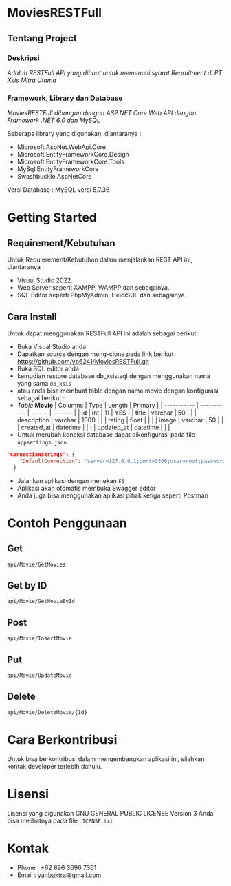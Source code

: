 # MoviesRESTFull

## Tentang Project
### Deskripsi
*Adalah RESTFull API yang dibuat untuk memenuhi syarat Reqruitment di PT Xsis Mitra Utama*

### Framework, Library dan Database
*MoviesRESTFull dibangun dengan ASP.NET Core Web API dengan Framework .NET 6.0 dan MySQL*

Beberapa library yang digunakan, diantaranya :
* Microsoft.AspNet.WebApi.Core
* Microsoft.EntityFrameworkCore.Design
* Microsoft.EntityFrameworkCore.Tools
* MySql.EntityFrameworkCore
* Swashbuckle.AspNetCore

Versi Database : MySQL versi 5.7.36

# Getting Started
## Requirement/Kebutuhan
Untuk Requierement/Kebutuhan dalam menjalankan REST API ini, diantaranya :
* Visual Studio 2022.
* Web Server seperti XAMPP, WAMPP dan sebagainya.
* SQL Editor seperti PhpMyAdmin, HeidiSQL dan sebagainya.

## Cara Install
Untuk dapat menggunakan RESTFull API ini adalah sebagai berikut :
* Buka Visual Studio anda
* Dapatkan source dengan meng-clone pada link berikut https://github.com/yb6241/MoviesRESTFull.git
* Buka SQL editor anda
* kemudian restore database db_xsis.sql dengan menggunakan nama yang sama `db_xsis`
* atau anda bisa membuat table dengan nama movie dengan konfigurasi sebagai berikut :
* *Table*
**Movie**
| Columns     | Type        | Length | Primary |
| ----------- | ----------- | ------ | ------- |
| id          | int         | 11     | YES     |
| title       | varchar     | 50     |         |
| description | varchar     | 1000   |         |
| rating      | float       |        |         |
| image       | varchar     | 50     |         |
| created_at  | datetime    |        |         |
| updated_at  | datetime    |        |         |
* Untuk merubah koneksi database dapat dikonfigurasi pada file `appsettings.json`
```json
"ConnectionStrings": {
    "DefaultConnection": "server=127.0.0.1;port=3306;user=root;password=;database=db_xsis;"
  }
```
* Jalankan aplikasi dengan menekan `F5`
* Aplikasi akan otomatis membuka Swagger editor
* Anda juga bisa menggunakan aplikasi pihak ketiga seperti Postman

# Contoh Penggunaan
## Get
`api/Movie/GetMovies`

## Get by ID
`api/Movie/GetMovieById`

## Post
`api/Movie/InsertMovie`

## Put
`api/Movie/UpdateMovie`

## Delete
`api/Movie/DeleteMovie/{Id}`

# Cara Berkontribusi
Untuk bisa berkontribusi dalam mengembangkan aplikasi ini, silahkan kontak developer terlebih dahulu.

# Lisensi
Lisensi yang digunakan GNU GENERAL PUBLIC LICENSE Version 3
Anda bisa melihatnya pada file `LICENSE.txt`

# Kontak
- Phone : +62 896 3696 7361
- Email : yanbaktra@gmail.com